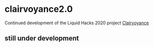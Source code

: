 # clairvoyance2.0

Continued development of the Liquid Hacks 2020 project [Clairvoyance](https://github.com/seangao14/clairvoyance)

## still under development
